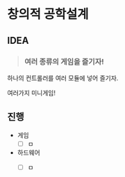 # 창의적 공학설계

## IDEA

> ### 여러 종류의 게임을 즐기자!

하나의 컨트롤러를 여러 모듈에 넣어 즐기자.

여러가지 미니게임!



## 진행

- 게임
  - [ ] ㅁ
- 하드웨어
  - [ ] ㅁ



